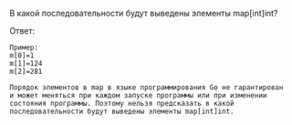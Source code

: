 В какой последовательности будут выведены элементы map[int]int?

Ответ:
```
Пример:
m[0]=1
m[1]=124
m[2]=281

Порядок элементов в map в языке программирования Go не гарантирован 
и может меняться при каждом запуске программы или при изменении 
состояния программы. Поэтому нельзя предсказать в какой 
последовательности будут выведены элементы map[int]int.
```
